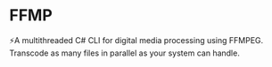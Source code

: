 # FFMP
⚡A multithreaded C# CLI for digital media processing using FFMPEG. Transcode as many files in parallel as your system can handle.

